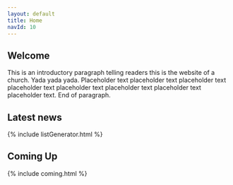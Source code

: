```yaml
---
layout: default
title: Home
navId: 10
---
```


## Welcome

This is an introductory paragraph telling readers this is the website of a church. Yada yada yada. Placeholder text placeholder text placeholder text placeholder text placeholder text placeholder text placeholder text placeholder text. End of paragraph.

<div class="line"></div>

<div id="latestContainer">
  <div id="news">
    <h2>Latest news</h2>
{% include listGenerator.html %}
  </div>
  <div id="comingUp">
    <h2>Coming Up</h2>
{% include coming.html %}
    </div>
</div>
